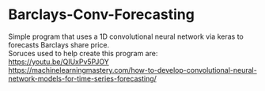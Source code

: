 # Barclays-Conv-Forecasting
Simple program that uses a 1D convolutional neural network via keras to forecasts Barclays share price.\
Soruces used to help create this program are:\
https://youtu.be/QIUxPv5PJOY \
https://machinelearningmastery.com/how-to-develop-convolutional-neural-network-models-for-time-series-forecasting/ 
